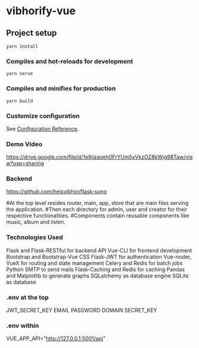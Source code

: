 # vibhorify-vue

## Project setup
```
yarn install
```

### Compiles and hot-reloads for development
```
yarn serve
```

### Compiles and minifies for production
```
yarn build
```

### Customize configuration
See [Configuration Reference](https://cli.vuejs.org/config/).

### Demo Video
https://drive.google.com/file/d/1e9ijzaoeh0FrYUm5xVkzOZ8kWig98Taw/view?usp=sharing


### Backend
https://github.com/heisvibhor/flask-song

#At the top level resides router, main, app, store that are main files serving the application.
#Then each directory for admin, user and creator for their respective functionalities.
#Components contain reusable components like music, album and listen.


### Technologies Used

Flask and Flask-RESTful for backend API
Vue-CLI for frontend development
Bootstrap and Bootstrap-Vue CSS
Flask-JWT for authentication
Vue-router, VueX for routing and state management
Celery and Redis for batch jobs
Python SMTP to send mails
Flask-Caching and Redis for caching
Pandas and Matplotlib to generate graphs
SQLalchemy as database engine
SQLite as database

### .env at the top
JWT_SECRET_KEY
EMAIL
PASSWORD
DOMAIN
SECRET_KEY


### .env within
VUE_APP_API="http://127.0.0.1:5001/api"
